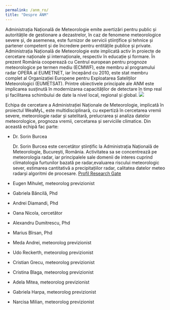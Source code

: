 ```yaml
---
permalink: /anm_ro/
title: "Despre ANM"
---
```


Administrația Națională de Meteorologie emite avertizări pentru public și autoritățile de gestionare a dezastrelor, în caz de fenomene meteorologice severe și, de asemenea, este furnizor de servicii științifice și tehnice și partener competent și de încredere pentru entitățile publice și private. Administrația Națională de Meteorologie este implicată activ în proiecte de cercetare naționale și internaționale, respectiv în educație și formare. În prezent România cooperează cu Centrul european pentru prognoze meteorologice pe termen mediu (ECMWF), este membru al programului radar OPERA al EUMETNET, iar începând cu 2010, este stat membru complet al Organizației Europene pentru Exploatarea Sateliților Meteorologici (EUMETSAT). Printre obiectivele principale ale ANM este implicarea susținută în modernizarea capacităților de detectare în timp real și facilitarea schimbului de date la nivel local, regional și global.
<img src="https://weamyl.met.no/assets/images/anm/anm5.png">

Echipa de cercetare a Administrației Naționale de Meteorologie, implicată în proiectul WeaMyL, este multidisciplinară, cu expertiză în cercetarea vremii severe, meteorologie radar și satelitară, prelucrarea și analiza datelor meteorologice, prognoza vremii, cercetarea și serviciile climatice. Din această echipă fac parte:

* Dr. Sorin Burcea

  Dr. Sorin Burcea este cercetător științific la Administrația Națională de Meteorologie, București, România. Activitatea sa se concentrează pe meteorologia radar, iar principalele sale domenii de interes cuprind climatologia furtunilor bazată pe radar,evaluarea riscului meteorologic sever, estimarea cantitativă a precipitațiilor radar, calitatea datelor meteo radarși algoritmi de procesare.
  [Profil Research Gate](https://www.researchgate.net/profile/Sorin-Burcea)
* Eugen Mihuleț, meteorolog previzionist
* Gabriela Băncilă, Phd
* Andrei Diamandi, Phd
* Oana Nicola, cercetător
* Alexandru Dumitrescu, Phd
* Marius Bîrsan, Phd
* Meda Andrei, meteorolog previzionist
* Udo Reckerth, meteorolog previzionist
* Cristian Grecu, meteorolog previzionist
* Cristina Blaga, meteorolog previzionist
* Adela Mitea, meteorolog previzionist
* Gabriela Harpa, meteorolog previzionist
* Narcisa Milian, meteorolog previzionist
